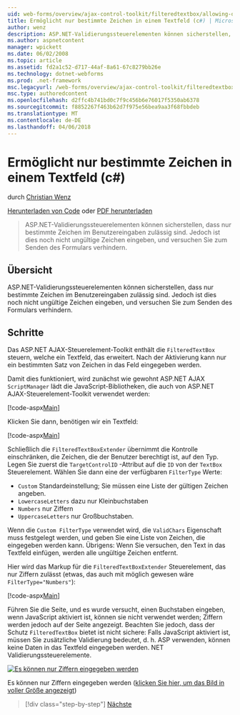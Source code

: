 ```yaml
---
uid: web-forms/overview/ajax-control-toolkit/filteredtextbox/allowing-only-certain-characters-in-a-text-box-cs
title: Ermöglicht nur bestimmte Zeichen in einem Textfeld (c#) | Microsoft Docs
author: wenz
description: ASP.NET-Validierungssteuerelementen können sicherstellen, dass nur bestimmte Zeichen im Benutzereingaben zulässig sind. Jedoch ist dies immer noch nicht eingeben ungültige verhindern...
ms.author: aspnetcontent
manager: wpickett
ms.date: 06/02/2008
ms.topic: article
ms.assetid: fd2a1c52-d717-44af-8a61-67c8279bb26e
ms.technology: dotnet-webforms
ms.prod: .net-framework
msc.legacyurl: /web-forms/overview/ajax-control-toolkit/filteredtextbox/allowing-only-certain-characters-in-a-text-box-cs
msc.type: authoredcontent
ms.openlocfilehash: d2ffc4b741bd0c7f9c456b6e76017f5350ab6378
ms.sourcegitcommit: f8852267f463b62d7f975e56bea9aa3f68fbbdeb
ms.translationtype: MT
ms.contentlocale: de-DE
ms.lasthandoff: 04/06/2018
---
```

<a name="allowing-only-certain-characters-in-a-text-box-c"></a>Ermöglicht nur bestimmte Zeichen in einem Textfeld (c#)
====================
durch [Christian Wenz](https://github.com/wenz)

[Herunterladen von Code](http://download.microsoft.com/download/4/c/2/4c2def7a-0d23-4055-91f9-1f18504167d7/FilteredTextBox0.cs.zip) oder [PDF herunterladen](http://download.microsoft.com/download/b/6/a/b6ae89ee-df69-4c87-9bfb-ad1eb2b23373/filteredtextbox0CS.pdf)

> ASP.NET-Validierungssteuerelementen können sicherstellen, dass nur bestimmte Zeichen im Benutzereingaben zulässig sind. Jedoch ist dies noch nicht ungültige Zeichen eingeben, und versuchen Sie zum Senden des Formulars verhindern.


## <a name="overview"></a>Übersicht

ASP.NET-Validierungssteuerelementen können sicherstellen, dass nur bestimmte Zeichen im Benutzereingaben zulässig sind. Jedoch ist dies noch nicht ungültige Zeichen eingeben, und versuchen Sie zum Senden des Formulars verhindern.

## <a name="steps"></a>Schritte

Das ASP.NET AJAX-Steuerelement-Toolkit enthält die `FilteredTextBox` steuern, welche ein Textfeld, das erweitert. Nach der Aktivierung kann nur ein bestimmten Satz von Zeichen in das Feld eingegeben werden.

Damit dies funktioniert, wird zunächst wie gewohnt ASP.NET AJAX `ScriptManager` lädt die JavaScript-Bibliotheken, die auch von ASP.NET AJAX-Steuerelement-Toolkit verwendet werden:

[!code-aspx[Main](allowing-only-certain-characters-in-a-text-box-cs/samples/sample1.aspx)]

Klicken Sie dann, benötigen wir ein Textfeld:

[!code-aspx[Main](allowing-only-certain-characters-in-a-text-box-cs/samples/sample2.aspx)]

Schließlich die `FilteredTextBoxExtender` übernimmt die Kontrolle einschränken, die Zeichen, die der Benutzer berechtigt ist, auf den Typ. Legen Sie zuerst die `TargetControlID` -Attribut auf die `ID` von der `TextBox` Steuerelement. Wählen Sie dann eine der verfügbaren `FilterType` Werte:

- `Custom` Standardeinstellung; Sie müssen eine Liste der gültigen Zeichen angeben.
- `LowercaseLetters` dazu nur Kleinbuchstaben
- `Numbers` nur Ziffern
- `UppercaseLetters` nur Großbuchstaben.

Wenn die `Custom FilterType` verwendet wird, die `ValidChars` Eigenschaft muss festgelegt werden, und geben Sie eine Liste von Zeichen, die eingegeben werden kann. Übrigens: Wenn Sie versuchen, den Text in das Textfeld einfügen, werden alle ungültige Zeichen entfernt.

Hier wird das Markup für die `FilteredTextBoxExtender` Steuerelement, das nur Ziffern zulässt (etwas, das auch mit möglich gewesen wäre `FilterType="Numbers"`):

[!code-aspx[Main](allowing-only-certain-characters-in-a-text-box-cs/samples/sample3.aspx)]

Führen Sie die Seite, und es wurde versucht, einen Buchstaben eingeben, wenn JavaScript aktiviert ist, können sie nicht verwendet werden; Ziffern werden jedoch auf der Seite angezeigt. Beachten Sie jedoch, dass der Schutz `FilteredTextBox` bietet ist nicht sichere: Falls JavaScript aktiviert ist, müssen Sie zusätzliche Validierung bedeutet, d. h. ASP verwenden, können keine Daten in das Textfeld eingegeben werden. NET Validierungssteuerelemente.


[![Es können nur Ziffern eingegeben werden](allowing-only-certain-characters-in-a-text-box-cs/_static/image2.png)](allowing-only-certain-characters-in-a-text-box-cs/_static/image1.png)

Es können nur Ziffern eingegeben werden ([klicken Sie hier, um das Bild in voller Größe angezeigt](allowing-only-certain-characters-in-a-text-box-cs/_static/image3.png))

> [!div class="step-by-step"]
> [Nächste](allowing-only-certain-characters-in-a-text-box-vb.md)
